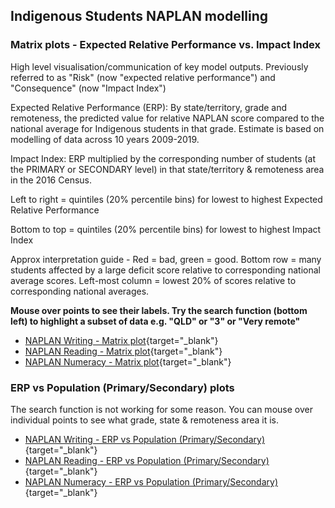 ## Indigenous Students NAPLAN modelling

### Matrix plots - Expected Relative Performance vs. Impact Index

High level visualisation/communication of key model outputs. Previously referred to as "Risk" (now "expected relative performance") and "Consequence" (now "Impact Index")

Expected Relative Performance (ERP): By state/territory, grade and remoteness, the predicted value for relative NAPLAN score compared to the national average for Indigenous students in that grade. Estimate is based on modelling of data across 10 years 2009-2019.

Impact Index: ERP multiplied by the corresponding number of students (at the PRIMARY or SECONDARY level) in that state/territory & remoteness area in the 2016 Census.

Left to right = quintiles (20% percentile bins) for lowest to highest Expected Relative Performance

Bottom to top = quintiles (20% percentile bins) for lowest to highest Impact Index

Approx interpretation guide - Red = bad, green = good. Bottom row = many students affected by a large deficit score relative to corresponding national average scores. Left-most column = lowest 20% of scores relative to corresponding national averages.

**Mouse over points to see their labels. Try the search function (bottom left) to highlight a subset of data e.g. "QLD" or "3" or "Very remote"**

* [NAPLAN Writing - Matrix plot](https://of2.github.io/NAPLAN-plots-demo/writing_matrix_plot.html){target="_blank"}
* [NAPLAN Reading - Matrix plot](https://of2.github.io/NAPLAN-plots-demo/reading_matrix_plot.html){target="_blank"}
* [NAPLAN Numeracy - Matrix plot](https://of2.github.io/NAPLAN-plots-demo/numeracy_matrix_plot.html){target="_blank"}





### ERP vs Population (Primary/Secondary) plots

The search function is not working for some reason. You can mouse over individual points to see what grade, state & remoteness area it is.

* [NAPLAN Writing - ERP vs Population (Primary/Secondary)](https://of2.github.io/NAPLAN-plots-demo/writing_emms_plot.html){target="_blank"}
* [NAPLAN Reading - ERP vs Population (Primary/Secondary)](https://of2.github.io/NAPLAN-plots-demo/reading_emms_plot.html){target="_blank"}
* [NAPLAN Numeracy - ERP vs Population (Primary/Secondary)](https://of2.github.io/NAPLAN-plots-demo/numeracy_emms_plot.html){target="_blank"}
